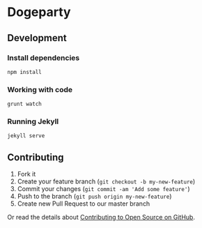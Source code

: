 # Dogeparty

## Development

### Install dependencies

    npm install

### Working with code

    grunt watch

### Running Jekyll

    jekyll serve

## Contributing

1. Fork it
2. Create your feature branch (`git checkout -b my-new-feature`)
3. Commit your changes (`git commit -am 'Add some feature'`)
4. Push to the branch (`git push origin my-new-feature`)
5. Create new Pull Request to our master branch

Or read the details about [Contributing to Open Source on GitHub](https://guides.github.com/activities/contributing-to-open-source/index.html).

